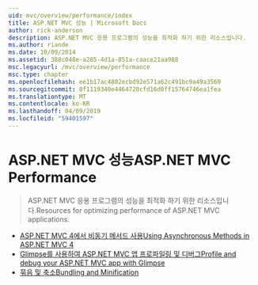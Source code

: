 ```yaml
---
uid: mvc/overview/performance/index
title: ASP.NET MVC 성능 | Microsoft Docs
author: rick-anderson
description: ASP.NET MVC 응용 프로그램의 성능을 최적화 하기 위한 리소스입니다.
ms.author: riande
ms.date: 10/09/2014
ms.assetid: 388c048e-a285-4d1a-851a-caace21aa988
msc.legacyurl: /mvc/overview/performance
msc.type: chapter
ms.openlocfilehash: ee1b17ac4802ecbd92e571a62c491bc9a49a3560
ms.sourcegitcommit: 0f1119340e4464720cfd16d0ff15764746ea1fea
ms.translationtype: MT
ms.contentlocale: ko-KR
ms.lasthandoff: 04/09/2019
ms.locfileid: "59401597"
---
```

# <a name="aspnet-mvc-performance"></a><span data-ttu-id="f15eb-103">ASP.NET MVC 성능</span><span class="sxs-lookup"><span data-stu-id="f15eb-103">ASP.NET MVC Performance</span></span>

> <span data-ttu-id="f15eb-104">ASP.NET MVC 응용 프로그램의 성능을 최적화 하기 위한 리소스입니다.</span><span class="sxs-lookup"><span data-stu-id="f15eb-104">Resources for optimizing performance of ASP.NET MVC applications.</span></span>


- [<span data-ttu-id="f15eb-105">ASP.NET MVC 4에서 비동기 메서드 사용</span><span class="sxs-lookup"><span data-stu-id="f15eb-105">Using Asynchronous Methods in ASP.NET MVC 4</span></span>](using-asynchronous-methods-in-aspnet-mvc-4.md)
- [<span data-ttu-id="f15eb-106">Glimpse를 사용하여 ASP.NET MVC 앱 프로파일링 및 디버그</span><span class="sxs-lookup"><span data-stu-id="f15eb-106">Profile and debug your ASP.NET MVC app with Glimpse</span></span>](profile-and-debug-your-aspnet-mvc-app-with-glimpse.md)
- [<span data-ttu-id="f15eb-107">묶음 및 축소</span><span class="sxs-lookup"><span data-stu-id="f15eb-107">Bundling and Minification</span></span>](bundling-and-minification.md)
